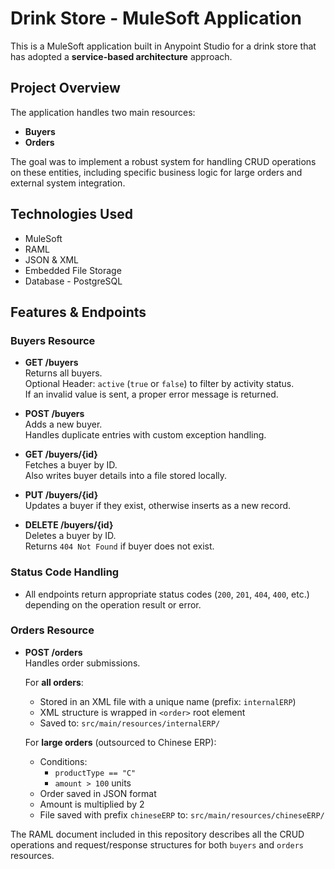# Drink Store - MuleSoft Application

This is a MuleSoft application built in Anypoint Studio for a drink store that has adopted a **service-based architecture** approach.

## Project Overview

The application handles two main resources:

- **Buyers**
- **Orders**

The goal was to implement a robust system for handling CRUD operations on these entities, including specific business logic for large orders and external system integration.

## Technologies Used

- MuleSoft
- RAML
- JSON & XML
- Embedded File Storage
- Database - PostgreSQL

## Features & Endpoints

### **Buyers Resource**

- **GET /buyers**  
  Returns all buyers.  
  Optional Header: `active` (`true` or `false`) to filter by activity status.  
  If an invalid value is sent, a proper error message is returned.

- **POST /buyers**  
  Adds a new buyer.  
  Handles duplicate entries with custom exception handling.

- **GET /buyers/{id}**  
  Fetches a buyer by ID.  
  Also writes buyer details into a file stored locally.

- **PUT /buyers/{id}**  
  Updates a buyer if they exist, otherwise inserts as a new record.

- **DELETE /buyers/{id}**  
  Deletes a buyer by ID.  
  Returns `404 Not Found` if buyer does not exist.

### Status Code Handling
- All endpoints return appropriate status codes (`200`, `201`, `404`, `400`, etc.) depending on the operation result or error.


### **Orders Resource**

- **POST /orders**  
  Handles order submissions.

  For **all orders**:
  - Stored in an XML file with a unique name (prefix: `internalERP`)  
  - XML structure is wrapped in `<order>` root element  
  - Saved to: `src/main/resources/internalERP/`

  For **large orders** (outsourced to Chinese ERP):
  - Conditions:
    - `productType == "C"`  
    - `amount > 100` units
  - Order saved in JSON format  
  - Amount is multiplied by 2  
  - File saved with prefix `chineseERP` to: `src/main/resources/chineseERP/`
 
The RAML document included in this repository describes all the CRUD operations and request/response structures for both `buyers` and `orders` resources.
